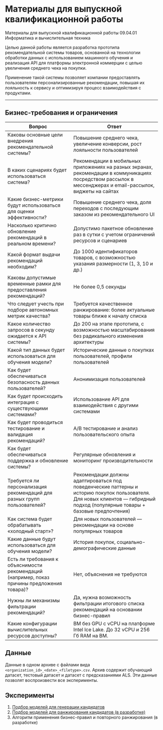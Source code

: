 # Материалы для выпускной квалификационной работы
Материалы для выпускной квалификационной работы 09.04.01 Информатика и вычислительная техника


Целью данной работы является разработка прототипа рекомендательной системы товаров, основанной на технологии обработки данных с использованием машинного обучения и реализация API для платформы электронной коммерции с целью увеличения среднего чека на покупки. 

Применение такой системы позволяет компании предоставлять пользователям персонализированные рекомендации, повышая их лояльность к сервису и оптимизируя процесс взаимодействия с продуктами. 

---

## Бизнес-требования и ограничения

| Вопрос | Ответ |
| --- | --- |
| Каковы основные цели внедрения рекомендательной системы? | Повышение среднего чека, увеличение конверсии, рост лояльности пользователей |
| В каких сценариях будет использоваться система? | Рекомендации в мобильных приложениях на разных экранах, рекомендации в коммуникациях посредством рассылок в мессенджерах и email-рассылок, виджеты на сайтах |
| Какие бизнес-метрики будут использоваться для оценки эффективности? | Повышение среднего чека, доля переходов с последующим заказом из рекомендательного UI |
| Насколько критично обновление рекомендаций в реальном времени? | Допустимо пакетное обновление раз в сутки с учетом ограничений ресурсов и сценариев |
| Какой формат выдачи рекомендаций необходим? | До 1000 идентификаторов товаров, с возможностью указания размерности (1, 3, 10 и др.) |
| Каковы допустимые временные рамки для предоставления рекомендаций? | Не более 0,5 секунды |
| Что следует учесть при подборе автономных метрик качества? | Требуется качественное ранжирование: более актуальные товары ближе к началу списка |
| Какое количество запросов в секунду ожидается к API системы? | До 200 на этапе прототипа, с возможностью масштабирования без радикального изменения архитектуры |
| Какой тип данных будет использоваться для обучения модели? | Исторические данные о покупках пользователей, профили пользователей |
| Как будет обеспечиваться безопасность данных пользователей? | Анонимизация пользователей |
| Как будет происходить интеграция с существующими системами? | Использование API для взаимодействия с другими системами |
| Как будет проводиться тестирование и валидация рекомендаций? | A/B тестирование и анализ пользовательского опыта |
| Как будет обеспечиваться поддержка и обновление системы? | Регулярные обновления и мониторинг производительности |
| Требуется ли персонализация рекомендаций для разных групп пользователей? | Рекомендации должны адаптироваться под поведенческие паттерны и историю покупок пользователя. Для новых клиентов — гибридный подход (популярные товары + базовые предпочтения) |
| Как система будет обрабатывать «холодный старт»? | Для новых пользователей — рекомендации на основе популярных товаров |
| Какие данные будут использоваться для обучения модели? | История покупок, социально-демографические данные |
| Есть ли требования к объяснимости рекомендаций (например, показ причины предложения товара)? | Нет, объяснения не требуются |
| Нужны ли механизмы фильтрации рекомендаций? | Да, нужна возможность фильтрации итогового списка рекомендаций на основании бизнес-правил |
| Какие конфигурации вычислительных ресурсов доступны? | ВМ без GPU с vCPU на платформе Intel Ice Lake. До 32 vCPU и 256 Гб RAM на ВМ. |

## Данные

Данные в одном архиве с файлами вида `<organization_id>_<date>_<filetype>.csv`. Архив содержит обучающий датасет, тестовый датасет и датасет с предсказаниями ALS. Эти данные позволят воспроизвести все эксперименты.

## Эксперименты

1. [Подбор моделей для генерации кандидатов](notebooks/candidate_generation.ipynb)
2. [Подбор моделей для ранжирования кандидатов (в разработке)](notebooks/ranking.ipynb)
3. Алгоритм применения бизнес-правил и повторного ранжирования (в разработке)